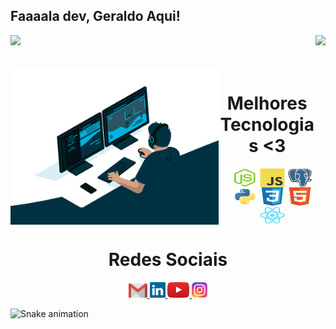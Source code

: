 ## Faaaala dev, Geraldo Aqui!

<div>
  
  <img  height="180em" src="https://github-readme-stats.vercel.app/api?username=geraldok7&show_icons=true&theme=react&include_all_commits=true&count_private=true"/>
  <img align="right" height="180em" src="https://github-readme-stats.vercel.app/api/top-langs/?username=LuigiGF&layout=compact&langs_count=16&theme=react"/>
</div>
<br>

<div  align="center"> 
  <div style="display: inline_block"><br>
    <img align="left" height="250" alt="coding-time" src="code.gif">
    <h1 align="center">Melhores Tecnologias <3</h1>
    <img align="center" height="30" width="40" alt="js-icon"  src="https://raw.githubusercontent.com/devicons/devicon/master/icons/nodejs/nodejs-original.svg">
    <img align="center" height="30" width="40" alt="react-icon" src="https://raw.githubusercontent.com/devicons/devicon/master/icons/javascript/javascript-original.svg">
    <img align="center" height="30" width="40" alt="html-icon" src="https://raw.githubusercontent.com/devicons/devicon/master/icons/postgresql/postgresql-original.svg">
    <img align="center" height="30" width="40" alt="css-icon" src="https://raw.githubusercontent.com/devicons/devicon/master/icons/python/python-original.svg">
    <img align="center" height="30" width="40" alt="c-icon" src="https://raw.githubusercontent.com/devicons/devicon/master/icons/css3/css3-original.svg">
    <img align="center" height="30" width="40" alt="nodejs-icon" src="https://raw.githubusercontent.com/devicons/devicon/master/icons/html5/html5-original.svg">
    <img align="center" height="30" width="40" alt="nodejs-icon" src="https://raw.githubusercontent.com/devicons/devicon/master/icons/react/react-original.svg">
   </div>
    
  
  <h1 align="center">Redes Sociais</h1>
    <a href = "mailto: geraldoaugustodf@gmail.com">
      <img width="30" src="gmail.svg">
    </a>
    <a href = "https://www.linkedin.com/in/geraldok7/">
      <img width="25" src="linkedin.svg">
    </a>
    <a href = "https://www.youtube.com/@geraldokennedy7889">
      <img width="35" src="youtube.svg">
    </a>
    <a href = "https://www.instagram.com/geraldo.kennedy7/">
      <img width="25" src="instagram.png">
    </a>
</div>
  
![Snake animation](https://github.com/LuigiGF/LuigiGF/blob/output/github-contribution-grid-snake.svg)

